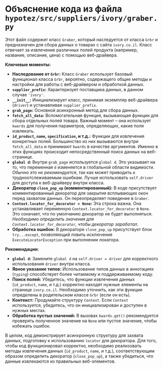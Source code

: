 # Объяснение кода из файла `hypotez/src/suppliers/ivory/graber.py`

Этот файл содержит класс `Graber`, который наследуется от класса `Grbr` и предназначен для сбора данных о товарах с сайта `ivory.co.il`.  Класс отвечает за извлечение различных полей продукта (например, название, описание, цена) с помощью веб-драйвера.

**Ключевые моменты:**

* **Наследование от `Grbr`:** Класс `Graber` использует базовый функционал класса `Grbr`, вероятно, содержащего общие методы и настройки для работы с веб-драйвером и обработкой данных.
* **`supplier_prefix`:** Характеризует поставщика данных, в данном случае `'ivory'`.
* **`__init__`:** Инициализирует класс, принимая экземпляр веб-драйвера (`driver`) и устанавливая `supplier_prefix`.
* **`grab_page`:** Основной асинхронный метод для сбора данных.
* **`fetch_all_data`:** Вспомогательная функция, вызывающая функции для сбора отдельных полей товара.  Важный момент – она использует `kwards` для получения параметров, определяющих, какие поля извлекать.
* **`id_product`, `name`, `specification`, и т.д.:**  Функции для извлечения конкретных полей.  Большинство из них вызываются внутри `fetch_all_data` и принимают `kwards` в качестве аргументов.  Именно в этих функциях происходит непосредственный поиск данных на веб-странице.
* **`global d`:** Внутри `grab_page` используется `global d`. Это указывает на то, что переменная `d` изменяется в глобальной области видимости. *Обычно это не рекомендуется*, так как может приводить к трудноотслеживаемым ошибкам. Лучше использовать `self.driver` для доступа к веб-драйверу внутри класса.
* **Декоратор `close_pop_up` (комментированный):** В коде присутствует комментированный декоратор для закрытия всплывающих окон перед захватом данных.  Он переопределяет поведение в `Graber`.
* **`Context.locator_for_decorator = None`:** Эта строка важна. Она устанавливает переменную `Context.locator_for_decorator` в `None`. Это означает, что по умолчанию декоратор не будет выполняться. *Необходимо определить значения для `Context.locator_for_decorator`, чтобы декоратор заработал*.
* **Обработка ошибок:** В декораторе `close_pop_up` присутствует блок `try...except`, позволяющий ловить исключения `ExecuteLocatorException` при выполнении локатора.


**Рекомендации:**

* **`global d`:** Замените `global d` на `self.driver = driver` для корректного использования `driver` внутри класса.
* **Явное указание типов:**  Использование типов данных в аннотациях (`typing`) способствует более читаемому и поддерживаемому коду.
* **Поиск полей:** Убедитесь, что функции извлечения данных (`id_product`, `name`, и т.д.) корректно находят нужные элементы на странице `ivory.co.il`.  Необходимо уточнить, как эти функции определены в родительском классе `Grbr` (если он есть).
* **Контекст:** Продумайте структуру `Context`.  Если `Context` используется, убедитесь, что он инициализирован и доступен в нужных местах.
* **Обработка пустых значений:**  В вызовах `kwards.get()` рекомендуется проверять полученное значение на `None` или пустое значение, чтобы избежать ошибок.


В целом, код демонстрирует асинхронную структуру для захвата данных,  подготовку к использованию `locator` для декоратора.  Для того, чтобы код функционировал корректно, необходимо реализовать методы извлечения данных (`id_product`, `name`, и т.д.), соответствующим образом определить декоратор (`close_pop_up`), а также убедиться, что данные извлекаются из правильных веб-элементов.